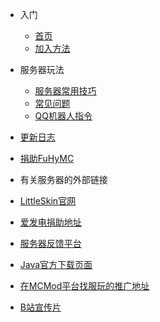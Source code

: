 * 入门
  * [首页](/README "FuHyMC - Minecraft高版本粘液科技群组服务器")
  * [加入方法](how-to-join.md)
* 服务器玩法
  * [服务器常用技巧](fu-wu-qi-wan-fa/useful-skills.md)
  * [常见问题](fu-wu-qi-wan-fa/faq.md)
  * [QQ机器人指令](fu-wu-qi-wan-fa/qqbot.md)
* [更新日志](changelog.md)
* [捐助FuHyMC](sponsor.md)

* 有关服务器的外部链接
* [LittleSkin官网](https://littlesk.in)
* [爱发电捐助地址](https://afdian.net/@DXTL666)
* [服务器反馈平台](https://support.qq.com/products/174476)
* [Java官方下载页面](https://java.com/zh-CN/download/)
* [在MCMod平台找服玩的推广地址](https://play.mcmod.cn/sv20183807.html)
* [B站宣传片](https://www.bilibili.com/video/BV13k4y1B7jJ/)

